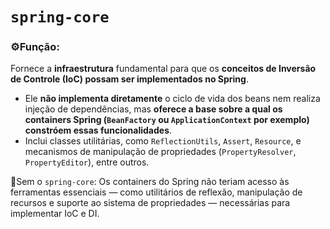 # `spring-core`

### ⚙Função: 
Fornece a **infraestrutura** fundamental para que os **conceitos de Inversão de Controle (IoC) possam ser implementados no Spring**.
- Ele **não implementa diretamente** o ciclo de vida dos beans nem realiza injeção de dependências, mas **oferece a base sobre a qual os containers Spring (`BeanFactory` ou `ApplicationContext` por exemplo) constróem essas funcionalidades**.
- Inclui classes utilitárias, como `ReflectionUtils`, `Assert`, `Resource`, e mecanismos de manipulação de propriedades (`PropertyResolver`, `PropertyEditor`), entre outros.


📌Sem o `spring-core`: Os containers do Spring não teriam acesso às ferramentas essenciais — como utilitários de reflexão, manipulação de recursos e suporte ao sistema de propriedades — necessárias para implementar IoC e DI.
